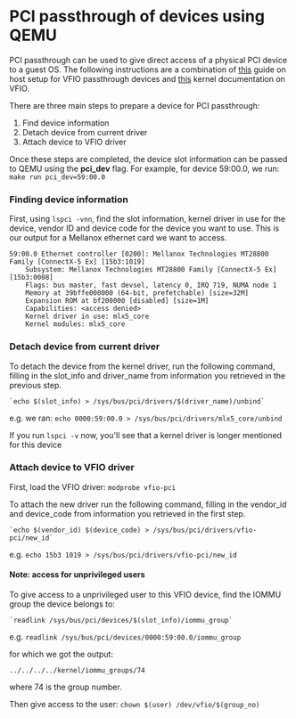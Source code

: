 # PCI passthrough of devices using QEMU
PCI passthrough can be used to give direct access of a physical PCI device to a guest OS. 
The following instructions are a combination of [this](https://www.ibm.com/docs/en/linux-on-systems?topic=vfio-host-setup) guide on host setup for VFIO passthrough devices and [this](https://www.kernel.org/doc/Documentation/vfio.txt) kernel documentation on VFIO.

There are three main steps to prepare a device for PCI passthrough:
1. Find device information
2. Detach device from current driver
3. Attach device to VFIO driver

Once these steps are completed, the device slot information can be passed to QEMU using the **pci_dev** flag. For example, for device 59:00.0, we run:    
`make run pci_dev=59:00.0`

### Finding device information
First, using `lspci -vnn`, find the slot information, kernel driver in use for the device, vendor ID and device code for the device you want to use.
This is our output for a Mellanox ethernet card we want to access.
```
59:00.0 Ethernet controller [0200]: Mellanox Technologies MT28800 Family [ConnectX-5 Ex] [15b3:1019]
	Subsystem: Mellanox Technologies MT28800 Family [ConnectX-5 Ex] [15b3:0008]
	Flags: bus master, fast devsel, latency 0, IRQ 719, NUMA node 1
	Memory at 39bffe000000 (64-bit, prefetchable) [size=32M]
	Expansion ROM at bf200000 [disabled] [size=1M]
	Capabilities: <access denied>
	Kernel driver in use: mlx5_core
	Kernel modules: mlx5_core
```

### Detach device from current driver
To detach the device from the kernel driver, run the following command, filling in the slot_info and driver_name from information you retrieved in the previous step.
``` 
`echo $(slot_info) > /sys/bus/pci/drivers/$(driver_name)/unbind`
```
e.g. we ran:
`echo 0000:59:00.0 > /sys/bus/pci/drivers/mlx5_core/unbind`

If you run `lspci -v` now, you'll see that a kernel driver is longer mentioned for this device

### Attach device to VFIO driver
First, load the VFIO driver:
`modprobe vfio-pci`

To attach the new driver run the following command, filling in the vendor_id and device_code from information you retrieved in the first step.
```
`echo $(vendor_id) $(device_code) > /sys/bus/pci/drivers/vfio-pci/new_id`
```
e.g.
`echo 15b3 1019 > /sys/bus/pci/drivers/vfio-pci/new_id`

#### Note: access for unprivileged users
To give access to a unprivileged user to this VFIO device, find the IOMMU group the device belongs to:
```
`readlink /sys/bus/pci/devices/$(slot_info)/iommu_group`
```
e.g. 
`readlink /sys/bus/pci/devices/0000:59:00.0/iommu_group`

for which we got the output:
```
../../../../kernel/iommu_groups/74
```
where 74 is the group number.

Then give access to the user: 
`chown $(user) /dev/vfio/$(group_no)`
